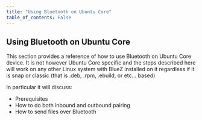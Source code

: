 ```yaml
---
title: "Using Bluetooth on Ubuntu Core"
table_of_contents: False
---
```


## Using Bluetooth on Ubuntu Core

This section provides a reference of how to use Bluetooth on Ubuntu Core device.
It is not however Ubuntu Core specific and the steps described here will work on
any other Linux system with BlueZ installed on it regardless if it is snap or
classic (that is .deb, .rpm, .ebuild, or etc... based)

In particular it will discuss:

* Prerequisites
* How to do both inbound and outbound pairing
* How to send files over Bluetooth
